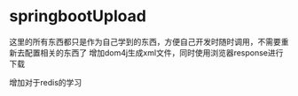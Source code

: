# springbootUpload
这里的所有东西都只是作为自己学到的东西，方便自己开发时随时调用，不需要重新去配置相关的东西了
增加dom4j生成xml文件，同时使用浏览器response进行下载

增加对于redis的学习
